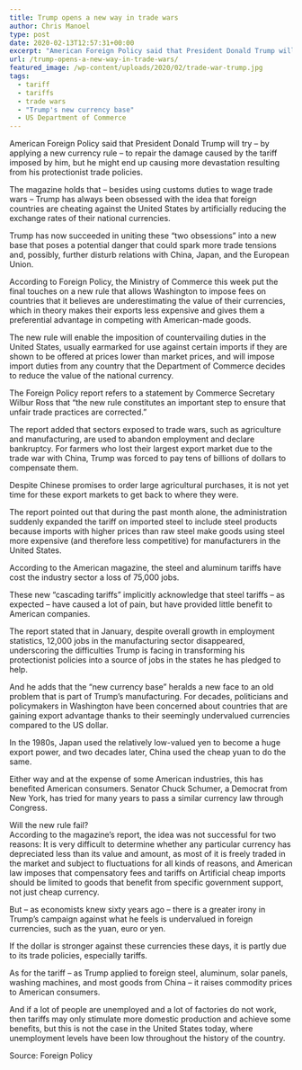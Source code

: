 ```yaml
---
title: Trump opens a new way in trade wars
author: Chris Manoel
type: post
date: 2020-02-13T12:57:31+00:00
excerpt: "American Foreign Policy said that President Donald Trump will try - by applying a new currency rule - to repair the damage caused by the tariff imposed by him"
url: /trump-opens-a-new-way-in-trade-wars/
featured_image: /wp-content/uploads/2020/02/trade-war-trump.jpg
tags:
  - tariff
  - tariffs
  - trade wars
  - "Trump's new currency base"
  - US Department of Commerce
---
```


American Foreign Policy said that President Donald Trump will try &#8211; by applying a new currency rule &#8211; to repair the damage caused by the tariff imposed by him, but he might end up causing more devastation resulting from his protectionist trade policies.

The magazine holds that &#8211; besides using customs duties to wage trade wars &#8211; Trump has always been obsessed with the idea that foreign countries are cheating against the United States by artificially reducing the exchange rates of their national currencies.

Trump has now succeeded in uniting these “two obsessions” into a new base that poses a potential danger that could spark more trade tensions and, possibly, further disturb relations with China, Japan, and the European Union.

According to Foreign Policy, the Ministry of Commerce this week put the final touches on a new rule that allows Washington to impose fees on countries that it believes are underestimating the value of their currencies, which in theory makes their exports less expensive and gives them a preferential advantage in competing with American-made goods.

The new rule will enable the imposition of countervailing duties in the United States, usually earmarked for use against certain imports if they are shown to be offered at prices lower than market prices, and will impose import duties from any country that the Department of Commerce decides to reduce the value of the national currency.

The Foreign Policy report refers to a statement by Commerce Secretary Wilbur Ross that &#8220;the new rule constitutes an important step to ensure that unfair trade practices are corrected.&#8221;

The report added that sectors exposed to trade wars, such as agriculture and manufacturing, are used to abandon employment and declare bankruptcy. For farmers who lost their largest export market due to the trade war with China, Trump was forced to pay tens of billions of dollars to compensate them.

Despite Chinese promises to order large agricultural purchases, it is not yet time for these export markets to get back to where they were.

The report pointed out that during the past month alone, the administration suddenly expanded the tariff on imported steel to include steel products because imports with higher prices than raw steel make goods using steel more expensive (and therefore less competitive) for manufacturers in the United States.

According to the American magazine, the steel and aluminum tariffs have cost the industry sector a loss of 75,000 jobs.

These new &#8220;cascading tariffs&#8221; implicitly acknowledge that steel tariffs &#8211; as expected &#8211; have caused a lot of pain, but have provided little benefit to American companies.

The report stated that in January, despite overall growth in employment statistics, 12,000 jobs in the manufacturing sector disappeared, underscoring the difficulties Trump is facing in transforming his protectionist policies into a source of jobs in the states he has pledged to help.

And he adds that the &#8220;new currency base&#8221; heralds a new face to an old problem that is part of Trump&#8217;s manufacturing. For decades, politicians and policymakers in Washington have been concerned about countries that are gaining export advantage thanks to their seemingly undervalued currencies compared to the US dollar.

In the 1980s, Japan used the relatively low-valued yen to become a huge export power, and two decades later, China used the cheap yuan to do the same.

Either way and at the expense of some American industries, this has benefited American consumers. Senator Chuck Schumer, a Democrat from New York, has tried for many years to pass a similar currency law through Congress.

Will the new rule fail?  
According to the magazine’s report, the idea was not successful for two reasons: It is very difficult to determine whether any particular currency has depreciated less than its value and amount, as most of it is freely traded in the market and subject to fluctuations for all kinds of reasons, and American law imposes that compensatory fees and tariffs on Artificial cheap imports should be limited to goods that benefit from specific government support, not just cheap currency.

But &#8211; as economists knew sixty years ago &#8211; there is a greater irony in Trump&#8217;s campaign against what he feels is undervalued in foreign currencies, such as the yuan, euro or yen.

If the dollar is stronger against these currencies these days, it is partly due to its trade policies, especially tariffs.

As for the tariff &#8211; as Trump applied to foreign steel, aluminum, solar panels, washing machines, and most goods from China &#8211; it raises commodity prices to American consumers.

And if a lot of people are unemployed and a lot of factories do not work, then tariffs may only stimulate more domestic production and achieve some benefits, but this is not the case in the United States today, where unemployment levels have been low throughout the history of the country.

Source: Foreign Policy
